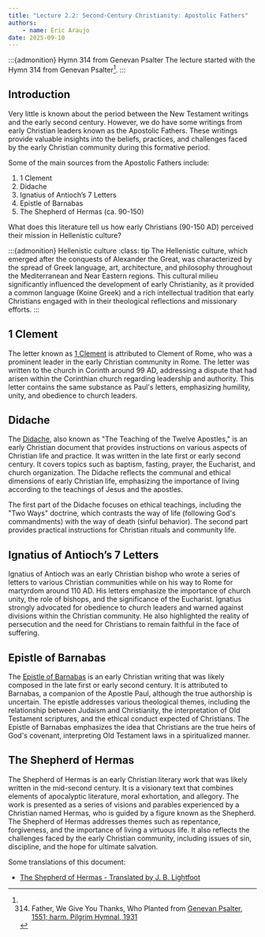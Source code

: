 ```yaml
---
title: "Lecture 2.2: Second-Century Christianity: Apostolic Fathers"
authors:
    - name: Eric Araujo
date: 2025-09-10
---
```


:::{admonition} Hymn 314 from Genevan Psalter
The lecture started with the Hymn 314 from Genevan Psalter[^1].
:::

[^1]: 314. Father, We Give You Thanks, Who Planted from [Genevan Psalter, 1551; harm. Pilgrim Hymnal, 1931](https://hymnary.org/hymn/PsH/314)
## Introduction


Very little is known about the period between the New Testament writings and the early second century. However, we do have some writings from early Christian leaders known as the Apostolic Fathers. These writings provide valuable insights into the beliefs, practices, and challenges faced by the early Christian community during this formative period.

Some of the main sources from the Apostolic Fathers include:

1. 1 Clement
2. Didache
3. Ignatius of Antioch’s 7 Letters
4. Epistle of Barnabas
5. The Shepherd of Hermas (ca. 90-150)

What does this literature tell us how early Christians (90-150 AD) perceived their mission in Hellenistic culture?

:::{admonition} Hellenistic culture
:class: tip
The Hellenistic culture, which emerged after the conquests of Alexander the Great, was characterized by the spread of Greek language, art, architecture, and philosophy throughout the Mediterranean and Near Eastern regions. This cultural milieu significantly influenced the development of early Christianity, as it provided a common language (Koine Greek) and a rich intellectual tradition that early Christians engaged with in their theological reflections and missionary efforts.
:::

## 1 Clement

The letter known as [1 Clement](https://ccel.org/ccel/clement_rome/first_epistle_to_the_corinthians/anf01.ii.html) is attributed to Clement of Rome, who was a prominent leader in the early Christian community in Rome. The letter was written to the church in Corinth around 99 AD, addressing a dispute that had arisen within the Corinthian church regarding leadership and authority. This letter contains the same substance as Paul's letters, emphasizing humility, unity, and obedience to church leaders.

## Didache

The [Didache](https://www.ccel.org/ccel/richardson/fathers.viii.i.iii.html), also known as "The Teaching of the Twelve Apostles," is an early Christian document that provides instructions on various aspects of Christian life and practice. It was written in the late first or early second century. It covers topics such as baptism, fasting, prayer, the Eucharist, and church organization. The Didache reflects the communal and ethical dimensions of early Christian life, emphasizing the importance of living according to the teachings of Jesus and the apostles.

The first part of the Didache focuses on ethical teachings, including the "Two Ways" doctrine, which contrasts the way of life (following God's commandments) with the way of death (sinful behavior). The second part provides practical instructions for Christian rituals and community life.

## Ignatius of Antioch’s 7 Letters

Ignatius of Antioch was an early Christian bishop who wrote a series of letters to various Christian communities while on his way to Rome for martyrdom around 110 AD. His letters emphasize the importance of church unity, the role of bishops, and the significance of the Eucharist. Ignatius strongly advocated for obedience to church leaders and warned against divisions within the Christian community. He also highlighted the reality of persecution and the need for Christians to remain faithful in the face of suffering.

## Epistle of Barnabas

The [Epistle of Barnabas](https://ccel.org/ccel/schaff/anf01.vi.html) is an early Christian writing that was likely composed in the late first or early second century. It is attributed to Barnabas, a companion of the Apostle Paul, although the true authorship is uncertain. The epistle addresses various theological themes, including the relationship between Judaism and Christianity, the interpretation of Old Testament scriptures, and the ethical conduct expected of Christians. The Epistle of Barnabas emphasizes the idea that Christians are the true heirs of God's covenant, interpreting Old Testament laws in a spiritualized manner.

## The Shepherd of Hermas

The Shepherd of Hermas is an early Christian literary work that was likely written in the mid-second century. It is a visionary text that combines elements of apocalyptic literature, moral exhortation, and allegory. The work is presented as a series of visions and parables experienced by a Christian named Hermas, who is guided by a figure known as the Shepherd. The Shepherd of Hermas addresses themes such as repentance, forgiveness, and the importance of living a virtuous life. It also reflects the challenges faced by the early Christian community, including issues of sin, discipline, and the hope for ultimate salvation.

Some translations of this document:

- [The Shepherd of Hermas - Translated by J. B. Lightfoot](https://www.earlychristianwritings.com/text/shepherd-lightfoot.html)
